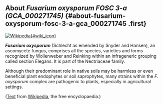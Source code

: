 About *Fusarium oxysporum FOSC 3-a (GCA\_000271745)* {#about-fusarium-oxysporum-fosc-3-a-gca_000271745 .first}
----------------------------------------------------

[![Wikipedia](/img/wikipedia_logo_v2_en.png){#wiki_icon}](http://en.wikipedia.org/wiki/Fusarium_oxysporum)

***Fusarium oxysporum*** (Schlecht as emended by Snyder and Hansen), an
ascomycete fungus, comprises all the species, varieties and forms
recognized by Wollenweber and Reinking within an infrageneric grouping
called section Elegans. It is part of the Nectriaceae family.

Although their predominant role in native soils may be harmless or even
beneficial plant endophytes or soil saprophytes, many strains within the
*F. oxysporum* complex are pathogenic to plants, especially in
agricultural settings.

([Text](http://en.wikipedia.org/wiki/Fusarium_oxysporum) from
[Wikipedia](http://en.wikipedia.org/), the free encyclopaedia.)
